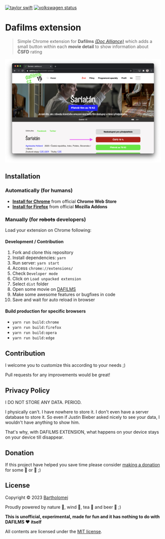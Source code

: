 [![taylor swift](https://img.shields.io/badge/secured%20by-taylor%20swift-brightgreen.svg)](https://twitter.com/SwiftOnSecurity)
[![volkswagen status](https://auchenberg.github.io/volkswagen/volkswargen_ci.svg?v=1)](https://github.com/auchenberg/volkswagen)

# Dafilms extension

> Simple Chrome extension for **Dafilms** _[(Doc Alliance)](https://dafilms.cz)_ which adds a small button within each **movie detail** to show information about **ČSFD** rating

![Screenshot](https://raw.githubusercontent.com/bartholomej/dafilms-ext/master/_assets/dafilms-promo.png)

## Installation

### Automatically (for humans)

- **[Install for Chrome](https://chrome.google.com/webstore/detail/daflims/hgcgneddmgflnbmhkjnefiobjgobbmdm)** from official **Chrome Web Store**
- **[Install for Firefox](https://addons.mozilla.org/firefox/addon/dafilms/)** from official **Mozilla Addons**

### Manually (for ~~robots~~ developers)

Load your extension on Chrome following:

#### Development / Contribution

1. Fork and clone this repository
2. Install dependencies: `yarn`
3. Run server: `yarn start`
4. Access `chrome://extensions/`
5. Check `Developer mode`
6. Click on `Load unpacked extension`
7. Select `dist` folder
8. Open some movie on [DAFILMS](https://dafilms.cz/film/12449-sarlatan)
9. Make some awesome features or bugfixes in code
10. Save and wait for auto reload in browser

#### Build production for specific browsers

- `yarn run build:chrome`
- `yarn run build:firefox`
- `yarn run build:opera`
- `yarn run build:edge`

## Contribution

I welcome you to customize this according to your needs ;)

Pull requests for any improvements would be great!

## Privacy Policy

I DO NOT STORE ANY DATA. PERIOD.

I physically can't. I have nowhere to store it. I don't even have a server database to store it. So even if Justin Bieber asked nicely to see your data, I wouldn't have anything to show him.

That's why, with DAFILMS EXTENSION, what happens on your device stays on your device till disappear.

## Donation

If this project have helped you save time please consider [making a donation](https://github.com/sponsors/bartholomej) for some 🍺 or 🍵 ;)

## License

Copyright &copy; 2023 [Bartholomej](http://github.com/bartholomej)

Proudly powered by nature 🗻, wind 💨, tea 🍵 and beer 🍺 ;)

**This is unofficial, experimental, made for fun and it has nothing to do with DAFILMS ❤️ itself** ️ ️

All contents are licensed under the [MIT license].

[mit license]: LICENSE
